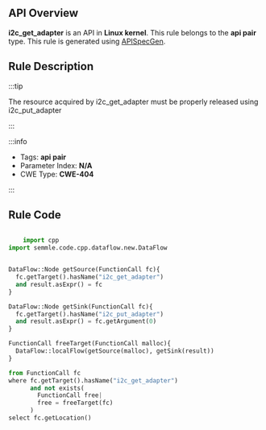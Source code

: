 ---
---


## API Overview
**i2c_get_adapter** is an API in **Linux kernel**. This rule belongs to the **api pair** type. This rule is generated using [APISpecGen](../../tools/APISpecGen).
## Rule Description

:::tip

The resource acquired by i2c_get_adapter must be properly released using i2c_put_adapter

:::

:::info

- Tags: **api pair**
- Parameter Index: **N/A**
- CWE Type: **CWE-404**

:::

## Rule Code
```python

    import cpp
import semmle.code.cpp.dataflow.new.DataFlow


DataFlow::Node getSource(FunctionCall fc){
  fc.getTarget().hasName("i2c_get_adapter")
  and result.asExpr() = fc
}

DataFlow::Node getSink(FunctionCall fc){
  fc.getTarget().hasName("i2c_put_adapter")
  and result.asExpr() = fc.getArgument(0)
}

FunctionCall freeTarget(FunctionCall malloc){
  DataFlow::localFlow(getSource(malloc), getSink(result))
}

from FunctionCall fc
where fc.getTarget().hasName("i2c_get_adapter")
      and not exists(
        FunctionCall free| 
        free = freeTarget(fc)
      )
select fc.getLocation()

    
```